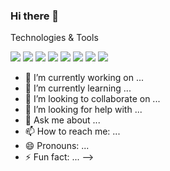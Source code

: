 ### Hi there 👋

Technologies & Tools 

![](https://img.shields.io/badge/OS-Linux-informational?style=flat&logo=<Linux>&logoColor=white&color=ff000)
![](https://img.shields.io/badge/OS-Windows-informational?style=flat&logo=<Linux>&logoColor=white&color=ff0000)
![](https://img.shields.io/badge/Editor-Pycharm-informational?style=flat&logo=<linux>&logoColor=white&color=ff000)
![](https://img.shields.io/badge/Editor-VsCode-informational?style=flat&logo=<Linux>&logoColor=white&color=ff0000)
![](https://img.shields.io/badge/Code-Python-informational?style=flat&logo=<linux>&logoColor=white&color=ff000)
![](https://img.shields.io/badge/Code-Php-informational?style=flat&logo=<Linux>&logoColor=white&color=ff0000)
![](https://img.shields.io/badge/Code-Django-informational?style=flat&logo=<Linux>&logoColor=white&color=ff000)
![](https://img.shields.io/badge/Code-Laravel-informational?style=flat&logo=<Linux>&logoColor=white&color=ff0000)

- 🔭 I’m currently working on ...
- 🌱 I’m currently learning ...
- 👯 I’m looking to collaborate on ...
- 🤔 I’m looking for help with ...
- 💬 Ask me about ...
- 📫 How to reach me: ...
- 😄 Pronouns: ...
- ⚡ Fun fact: ...
-->
